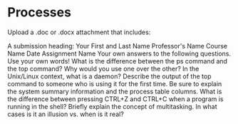 # Processes

Upload a .doc or .docx attachment that includes:

A submission heading:
Your First and Last Name
Professor's Name
Course Name
Date
Assignment Name
Your own answers to the following questions. Use your own words!
What is the difference between the ps command and the top command? Why would you use one over the other?
In the Unix/Linux context, what is a daemon?
Describe the output of the top command to someone who is using it for the first time. Be sure to explain the system summary information and the process table columns.
What is the difference between pressing CTRL+Z and CTRL+C when a program is running in the shell?
Briefly explain the concept of multitasking. In what cases is it an illusion vs. when is it real?
